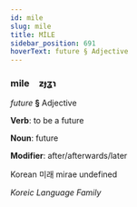 ```yaml
---
id: mile
slug: mile
title: MİLE
sidebar_position: 691
hoverText: future § Adjective
---
```


### mile&emsp;<span kind="abugida">ƶɟʓɿ</span>

*future* **§** Adjective

**Verb**: to be a future

**Noun**: future

**Modifier**: after/afterwards/later

Korean 미래 mirae undefined

*Koreic Language Family*